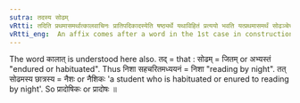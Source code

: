 ```yaml
---
sutra: तदस्य सोढम्
vRtti: तदिति प्रथमासमर्थात्कालवाचिनः प्रातिपदिकादस्येति षष्ठ्यर्थे यथाविहितं प्रत्ययो भवति यत्प्रथमासमर्थं सोढञ्चेत्तद्भवति ॥
vRtti_eng:  An affix comes after a word in the 1st case in construction denoting time, in the sense of 'this is his habit or endurance'.
---
```

The word कालात् is understood here also. तद् = that : सोढम् = जितम् or अभ्यस्तं "endured or habituated". Thus निशा सहचरितमध्ययनं = निशा "reading by night". तत् सोढमस्य छात्रस्य = नैशः or नैशिकः 'a student who is habituated or enured to reading by night'. So प्रादोषिकः or प्रादोषः ॥
